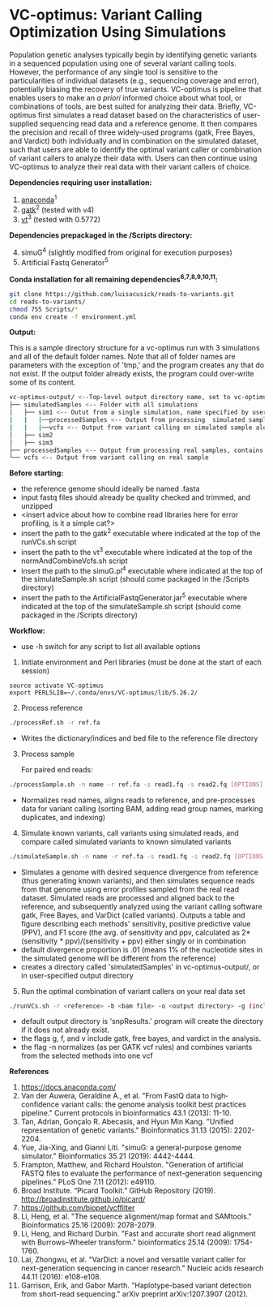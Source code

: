 # VC-optimus: Variant Calling Optimization Using Simulations
Population genetic analyses typically begin by identifying genetic variants in a sequenced population using one of several variant calling tools. However, the performance of any single tool is sensitive to the particularities of individual datasets (e.g., sequencing coverage and error), potentially biasing the recovery of true variants. VC-optimus is pipeline that enables users to make an *a priori* informed choice about what tool, or combinations of tools, are best suited for analyzing their data. Briefly, VC-optimus first simulates a read dataset based on the characteristics of user-supplied sequencing read data and a reference genome. It then compares the precision and recall of three widely-used programs (gatk, Free Bayes, and Vardict) both individually and in combination on the simulated dataset, such that users are able to identify the optimal variant caller or combination of variant callers to analyze their data with. Users can then continue using VC-optimus to analyze their real data with their variant callers of choice.

**Dependencies requiring user installation:**

1. [anaconda](https://docs.anaconda.com/anaconda/install/)<sup>1</sup>
2. [gatk](https://gatk.broadinstitute.org/hc/en-us/articles/360036194592-Getting-started-with-GATK4)<sup>2</sup> (tested with v4)
3. [vt](https://genome.sph.umich.edu/wiki/Vt)<sup>3</sup> (tested with 0.5772)

**Dependencies prepackaged in the /Scripts directory:**

4. simuG<sup>4</sup> (slightly modified from original for execution purposes)
5. Artificial Fastq Generator<sup>5</sup>

**Conda installation for all remaining dependencies<sup>6</sup><sup>,7</sup><sup>,8</sup><sup>,9</sup><sup>,10</sup><sup>,11</sup>:**

```bash
git clone https://github.com/luisacusick/reads-to-variants.git
cd reads-to-variants/
chmod 755 Scripts/*
conda env create -f environment.yml
```

**Output:**

This is a sample directory structure for a vc-optimus run with 3 simulations and all of the default folder names. Note that all of folder names are parameters with the exception of 'tmp,' and the program creates any that do not exist. If the output folder already exists, the program could over-write some of its content.

```bash
vc-optimus-output/ <--Top-level output directory name, set to vc-optimus-output by default
├── simulatedSamples <-- Folder with all simulations
│   ├── sim1 <-- Outut from a single simulation, name specified by user
|   |   |──processedSamples <-- Output from processing  simulated samples, contains bam alignment and alignment index
|   |   |──vcfs <-- Output from variant calling on simulated sample along with log files from comparison to true VCF
│   ├── sim2
│   ├── sim3
├── processedSamples <-- Output from processing real samples, contains bam alignment and alignment index
└── vcfs <-- Output from variant calling on real sample 
```

**Before starting:**

   * the reference genome should ideally be named <genome code>.fasta
   * input fastq files should already be quality checked and trimmed, and unzipped 
   * <insert advice about how to combine read libraries here for error profiling, is it a simple cat?>
   * insert the path to the gatk<sup>2</sup> executable where indicated at the top of the runVCs.sh script
   * insert the path to the vt<sup>3</sup> executable where indicated at the top of the normAndCombineVcfs.sh script
   * insert the path to the simuG.pl<sup>4</sup> executable where indicated at the top of the simulateSample.sh script (should come packaged in the /Scripts directory)
   * insert the path to the ArtificialFastqGenerator.jar<sup>5</sup> executable where indicated at the top of the simulateSample.sh script (should come packaged in the /Scripts directory)


**Workflow:**

   * use -h switch for any script to list all available options

1. Initiate environment and Perl libraries (must be done at the start of each session)
```
source activate VC-optimus
export PERL5LIB=~/.conda/envs/VC-optimus/lib/5.26.2/
```

2. Process reference
```bash
./processRef.sh -r ref.fa
``` 
   * Writes the dictionary/indices and bed file to the reference file directory
  
3. Process sample

   For paired end reads:
```bash
./processSample.sh -n name -r ref.fa -s read1.fq -s read2.fq [OPTIONS]
```
   * Normalizes read names, aligns reads to reference, and pre-processes data for variant calling (sorting BAM, adding read group names, marking duplicates, and indexing)
   
4. Simulate known variants, call variants using simulated reads, and compare called simulated variants to known simulated variants

```bash
./simulateSample.sh -n name -r ref.fa -s read1.fq -s read2.fq [OPTIONS]
```
   * Simulates a genome with desired sequence divergence from reference (thus generating known variants), and then simulates sequence reads from that genome using error profiles sampled from the real read dataset. Simulated reads are processed and aligned back to the reference, and subsequently analyzed using the variant calling software gatk, Free Bayes, and VarDict (called variants). Outputs a table and figure describing each methods' sensitivity, positive predictive value (PPV), and F1 score (the avg. of sensitivity and ppv, calculated as 2*(sensitivity * ppv)/(sensitivity + ppv) either singly or in combination
   * default divergence proportion is .01 (means 1% of the nucleotide sites in the simulated genome will be different from the reference)
   * creates a directory called 'simulatedSamples' in vc-optimus-output/, or in user-specified output directory 
  
5. Run the optimal combination of variant callers on your real data set

```bash
./runVCs.sh -r <reference> -b <bam file> -o <output directory> -g (include gatk) -f (include free bayes) -v (include vardict) [OPTIONS]
```
   * default output directory is 'snpResults.' program will create the directory if it does not already exist.
   * the flags g, f, and v include gatk, free bayes, and vardict in the analysis.
   * the flag -n normalizes (as per GATK vcf rules) and combines variants from the selected methods into one vcf
      
**References**

1. https://docs.anaconda.com/
2. Van der Auwera, Geraldine A., et al. "From FastQ data to high‐confidence variant calls: the genome analysis toolkit best practices pipeline." Current protocols in bioinformatics 43.1 (2013): 11-10.
3. Tan, Adrian, Gonçalo R. Abecasis, and Hyun Min Kang. "Unified representation of genetic variants." Bioinformatics 31.13 (2015): 2202-2204.
4. Yue, Jia-Xing, and Gianni Liti. "simuG: a general-purpose genome simulator." Bioinformatics 35.21 (2019): 4442-4444.
5. Frampton, Matthew, and Richard Houlston. "Generation of artificial FASTQ files to evaluate the performance of next-generation sequencing pipelines." PLoS One 7.11 (2012): e49110.
6. Broad Institute. “Picard Toolkit.” GitHub Repository (2019). http://broadinstitute.github.io/picard/
7. https://github.com/biopet/vcffilter
8. Li, Heng, et al. "The sequence alignment/map format and SAMtools." Bioinformatics 25.16 (2009): 2078-2079.
9. Li, Heng, and Richard Durbin. "Fast and accurate short read alignment with Burrows–Wheeler transform." bioinformatics 25.14 (2009): 1754-1760.
10. Lai, Zhongwu, et al. "VarDict: a novel and versatile variant caller for next-generation sequencing in cancer research." Nucleic acids research 44.11 (2016): e108-e108.
11. Garrison, Erik, and Gabor Marth. "Haplotype-based variant detection from short-read sequencing." arXiv preprint arXiv:1207.3907 (2012).
  
